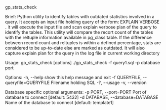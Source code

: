 gp_stats_check

Brief: Python utility to identify tables with outdated statistics involved in a query. It accepts an input file holding query of the form: EXPLAIN VERBOSE . It will execute the input file and scan explain verbose plan of the query to identify the tables. This utility will compare the recort count of the tables with the reltuple information available in pg_class table. If the difference between record count and reltuples is within a defined percentage, stats are considered to be up-to-date else are marked as outdated. It will also capture explain plan for the query in the log file in current working directory

Usage: gp_stats_check [options] ./gp_stats_check -f query1.sql -p database port

Options: 
-h, --help                               show this help message and exit 
-f QUERYFILE, --queryfile=QUERYFILE      Filename holding SQL 
-?, --usage 
-v, --version 

Database specific optional arguments: 
-p PORT, --port=PORT                     Port of database to connect [default: 5432] 
-d DATABASE, --database=DATABASE         Name of the database to connect [default: template1]
